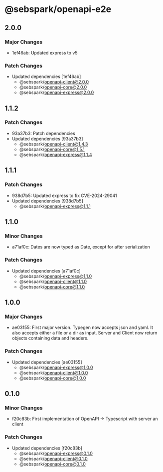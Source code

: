 # @sebspark/openapi-e2e

## 2.0.0

### Major Changes

- 1ef46ab: Updated express to v5

### Patch Changes

- Updated dependencies [1ef46ab]
  - @sebspark/openapi-client@2.0.0
  - @sebspark/openapi-core@2.0.0
  - @sebspark/openapi-express@2.0.0

## 1.1.2

### Patch Changes

- 93a37b3: Patch dependencies
- Updated dependencies [93a37b3]
  - @sebspark/openapi-client@1.4.3
  - @sebspark/openapi-core@1.5.1
  - @sebspark/openapi-express@1.1.4

## 1.1.1

### Patch Changes

- 938d7b5: Updated express to fix CVE-2024-29041
- Updated dependencies [938d7b5]
  - @sebspark/openapi-express@1.1.1

## 1.1.0

### Minor Changes

- a71af0c: Dates are now typed as Date, except for after serialization

### Patch Changes

- Updated dependencies [a71af0c]
  - @sebspark/openapi-express@1.1.0
  - @sebspark/openapi-client@1.1.0
  - @sebspark/openapi-core@1.1.0

## 1.0.0

### Major Changes

- ae03155: First major version. Typegen now accepts json and yaml. It also accepts either a file or a dir as input. Server and Client now return objects containing data and headers.

### Patch Changes

- Updated dependencies [ae03155]
  - @sebspark/openapi-express@1.0.0
  - @sebspark/openapi-client@1.0.0
  - @sebspark/openapi-core@1.0.0

## 0.1.0

### Minor Changes

- f20c83b: First implementation of OpenAPI -> Typescript with server an client

### Patch Changes

- Updated dependencies [f20c83b]
  - @sebspark/openapi-express@0.1.0
  - @sebspark/openapi-client@0.1.0
  - @sebspark/openapi-core@0.1.0
